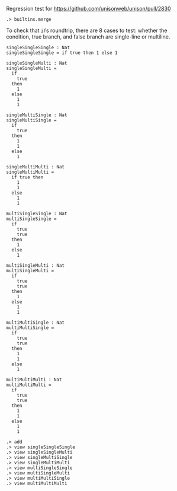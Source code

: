 Regression test for https://github.com/unisonweb/unison/pull/2830

```ucm:hide
.> builtins.merge
```

To check that `if`s roundtrip, there are 8 cases to test: whether the condition,
true branch, and false branch are single-line or multiline.

```unison
singleSingleSingle : Nat
singleSingleSingle = if true then 1 else 1

singleSingleMulti : Nat
singleSingleMulti =
  if
    true
  then
    1
  else
    1
    1

singleMultiSingle : Nat
singleMultiSingle =
  if
    true
  then
    1
    1
  else
    1

singleMultiMulti : Nat
singleMultiMulti =
  if true then
    1
    1
  else
    1
    1

multiSingleSingle : Nat
multiSingleSingle =
  if
    true
    true
  then
    1
  else
    1

multiSingleMulti : Nat
multiSingleMulti =
  if
    true
    true
  then
    1
  else
    1
    1

multiMultiSingle : Nat
multiMultiSingle =
  if
    true
    true
  then
    1
    1
  else
    1

multiMultiMulti : Nat
multiMultiMulti =
  if
    true
    true
  then
    1
    1
  else
    1
    1
```

```ucm
.> add
.> view singleSingleSingle
.> view singleSingleMulti
.> view singleMultiSingle
.> view singleMultiMulti
.> view multiSingleSingle
.> view multiSingleMulti
.> view multiMultiSingle
.> view multiMultiMulti
```

